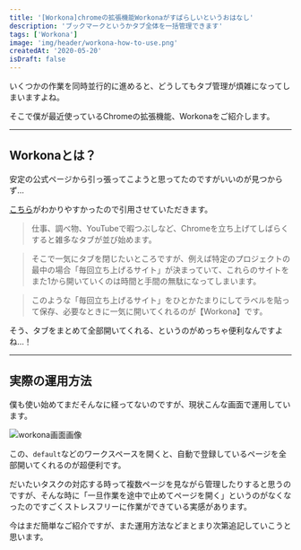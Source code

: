 ```yaml
---
title: '[Workona]chromeの拡張機能Workonaがすばらしいというおはなし'
description: 'ブックマークというかタブ全体を一括管理できます'
tags: ['Workona']
image: 'img/header/workona-how-to-use.png'
createdAt: '2020-05-20'
isDraft: false
---
```


いくつかの作業を同時並行的に進めると、どうしてもタブ管理が煩雑になってしまいますよね。

そこで僕が最近使っているChromeの拡張機能、Workonaをご紹介します。

--------

## Workonaとは？

安定の公式ページから引っ張ってこようと思ってたのですがいいのが見つからず…

[こちら](https://www.doghands.com/workona-chrome-extension/)がわかりやすかったので引用させていただきます。

> 仕事、調べ物、YouTubeで暇つぶしなど、Chromeを立ち上げてしばらくすると雑多なタブが並び始めます。

> そこで一気にタブを閉じたいところですが、例えば特定のプロジェクトの最中の場合「毎回立ち上げるサイト」が決まっていて、これらのサイトをまた1から開いていくのは時間と手間の無駄になってしまいます。

> このような「毎回立ち上げるサイト」をひとかたまりにしてラベルを貼って保存、必要なときに一気に開いてくれるのが【Workona】です。

そう、タブをまとめて全部開いてくれる、というのがめっちゃ便利なんですよね…！

-------

## 実際の運用方法

僕も使い始めてまだそんなに経ってないのですが、現状こんな画面で運用しています。

![workona画面画像](img/workona-how-to-use/1.png)

この、`default`などのワークスペースを開くと、自動で登録しているページを全部開いてくれるのが超便利です。

だいたいタスクの対応する時って複数ページを見ながら管理したりすると思うのですが、そんな時に「一旦作業を途中で止めてページを開く」というのがなくなったのですごくストレスフリーに作業ができている実感があります。

今はまだ簡単なご紹介ですが、また運用方法などまとまり次第追記していこうと思います。